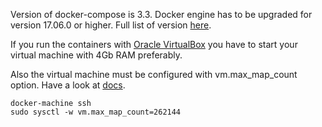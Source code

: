 Version of docker-compose is 3.3. Docker engine has to be upgraded for version 17.06.0
or higher. Full list of version [here](https://docs.docker.com/compose/compose-file/compose-versioning/).

If you run the containers with 
[Oracle VirtualBox](https://www.virtualbox.org/)
you have to start your virtual machine with 4Gb RAM preferably.

Also the virtual machine must be configured with vm.max_map_count option.
Have a look at [docs](https://www.elastic.co/guide/en/elasticsearch/reference/current/vm-max-map-count.html).
```
docker-machine ssh
sudo sysctl -w vm.max_map_count=262144
```
